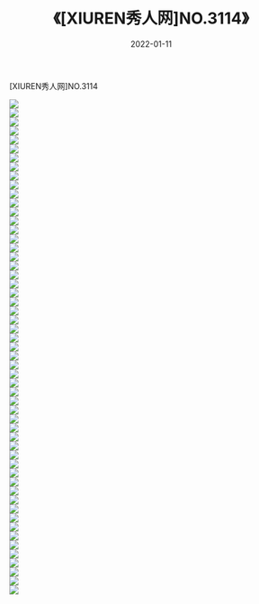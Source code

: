 ﻿---
layout: post
title:  《[XIUREN秀人网]NO.3114》
date:   2022-01-11
img: http://pic.660000.xyz/1:/秀人网/秀人网第04部分/[XIUREN秀人网]NO.3114/000.jpg
categories: [美女, 清纯, 唯美]
---

[XIUREN秀人网]NO.3114

 ![](http://pic.660000.xyz/1:/秀人网/秀人网第04部分/[XIUREN秀人网]NO.3114/001.jpg) <br>![](http://pic.660000.xyz/1:/秀人网/秀人网第04部分/[XIUREN秀人网]NO.3114/002.jpg) <br>![](http://pic.660000.xyz/1:/秀人网/秀人网第04部分/[XIUREN秀人网]NO.3114/003.jpg) <br>![](http://pic.660000.xyz/1:/秀人网/秀人网第04部分/[XIUREN秀人网]NO.3114/004.jpg) <br>![](http://pic.660000.xyz/1:/秀人网/秀人网第04部分/[XIUREN秀人网]NO.3114/005.jpg) <br>![](http://pic.660000.xyz/1:/秀人网/秀人网第04部分/[XIUREN秀人网]NO.3114/006.jpg) <br>![](http://pic.660000.xyz/1:/秀人网/秀人网第04部分/[XIUREN秀人网]NO.3114/007.jpg) <br>![](http://pic.660000.xyz/1:/秀人网/秀人网第04部分/[XIUREN秀人网]NO.3114/008.jpg) <br>![](http://pic.660000.xyz/1:/秀人网/秀人网第04部分/[XIUREN秀人网]NO.3114/009.jpg) <br>![](http://pic.660000.xyz/1:/秀人网/秀人网第04部分/[XIUREN秀人网]NO.3114/010.jpg) <br>![](http://pic.660000.xyz/1:/秀人网/秀人网第04部分/[XIUREN秀人网]NO.3114/011.jpg) <br>![](http://pic.660000.xyz/1:/秀人网/秀人网第04部分/[XIUREN秀人网]NO.3114/012.jpg) <br>![](http://pic.660000.xyz/1:/秀人网/秀人网第04部分/[XIUREN秀人网]NO.3114/013.jpg) <br>![](http://pic.660000.xyz/1:/秀人网/秀人网第04部分/[XIUREN秀人网]NO.3114/014.jpg) <br>![](http://pic.660000.xyz/1:/秀人网/秀人网第04部分/[XIUREN秀人网]NO.3114/015.jpg) <br>![](http://pic.660000.xyz/1:/秀人网/秀人网第04部分/[XIUREN秀人网]NO.3114/016.jpg) <br>![](http://pic.660000.xyz/1:/秀人网/秀人网第04部分/[XIUREN秀人网]NO.3114/017.jpg) <br>![](http://pic.660000.xyz/1:/秀人网/秀人网第04部分/[XIUREN秀人网]NO.3114/018.jpg) <br>![](http://pic.660000.xyz/1:/秀人网/秀人网第04部分/[XIUREN秀人网]NO.3114/019.jpg) <br>![](http://pic.660000.xyz/1:/秀人网/秀人网第04部分/[XIUREN秀人网]NO.3114/020.jpg) <br>![](http://pic.660000.xyz/1:/秀人网/秀人网第04部分/[XIUREN秀人网]NO.3114/021.jpg) <br>![](http://pic.660000.xyz/1:/秀人网/秀人网第04部分/[XIUREN秀人网]NO.3114/022.jpg) <br>![](http://pic.660000.xyz/1:/秀人网/秀人网第04部分/[XIUREN秀人网]NO.3114/023.jpg) <br>![](http://pic.660000.xyz/1:/秀人网/秀人网第04部分/[XIUREN秀人网]NO.3114/024.jpg) <br>![](http://pic.660000.xyz/1:/秀人网/秀人网第04部分/[XIUREN秀人网]NO.3114/025.jpg) <br>![](http://pic.660000.xyz/1:/秀人网/秀人网第04部分/[XIUREN秀人网]NO.3114/026.jpg) <br>![](http://pic.660000.xyz/1:/秀人网/秀人网第04部分/[XIUREN秀人网]NO.3114/027.jpg) <br>![](http://pic.660000.xyz/1:/秀人网/秀人网第04部分/[XIUREN秀人网]NO.3114/028.jpg) <br>![](http://pic.660000.xyz/1:/秀人网/秀人网第04部分/[XIUREN秀人网]NO.3114/029.jpg) <br>![](http://pic.660000.xyz/1:/秀人网/秀人网第04部分/[XIUREN秀人网]NO.3114/030.jpg) <br>![](http://pic.660000.xyz/1:/秀人网/秀人网第04部分/[XIUREN秀人网]NO.3114/031.jpg) <br>![](http://pic.660000.xyz/1:/秀人网/秀人网第04部分/[XIUREN秀人网]NO.3114/032.jpg) <br>![](http://pic.660000.xyz/1:/秀人网/秀人网第04部分/[XIUREN秀人网]NO.3114/033.jpg) <br>![](http://pic.660000.xyz/1:/秀人网/秀人网第04部分/[XIUREN秀人网]NO.3114/034.jpg) <br>![](http://pic.660000.xyz/1:/秀人网/秀人网第04部分/[XIUREN秀人网]NO.3114/035.jpg) <br>![](http://pic.660000.xyz/1:/秀人网/秀人网第04部分/[XIUREN秀人网]NO.3114/036.jpg) <br>![](http://pic.660000.xyz/1:/秀人网/秀人网第04部分/[XIUREN秀人网]NO.3114/037.jpg) <br>![](http://pic.660000.xyz/1:/秀人网/秀人网第04部分/[XIUREN秀人网]NO.3114/038.jpg) <br>![](http://pic.660000.xyz/1:/秀人网/秀人网第04部分/[XIUREN秀人网]NO.3114/039.jpg) <br>![](http://pic.660000.xyz/1:/秀人网/秀人网第04部分/[XIUREN秀人网]NO.3114/040.jpg) <br>![](http://pic.660000.xyz/1:/秀人网/秀人网第04部分/[XIUREN秀人网]NO.3114/041.jpg) <br>![](http://pic.660000.xyz/1:/秀人网/秀人网第04部分/[XIUREN秀人网]NO.3114/042.jpg) <br>![](http://pic.660000.xyz/1:/秀人网/秀人网第04部分/[XIUREN秀人网]NO.3114/043.jpg) <br>![](http://pic.660000.xyz/1:/秀人网/秀人网第04部分/[XIUREN秀人网]NO.3114/044.jpg) <br>![](http://pic.660000.xyz/1:/秀人网/秀人网第04部分/[XIUREN秀人网]NO.3114/045.jpg) <br>![](http://pic.660000.xyz/1:/秀人网/秀人网第04部分/[XIUREN秀人网]NO.3114/046.jpg) <br>![](http://pic.660000.xyz/1:/秀人网/秀人网第04部分/[XIUREN秀人网]NO.3114/047.jpg) <br>![](http://pic.660000.xyz/1:/秀人网/秀人网第04部分/[XIUREN秀人网]NO.3114/048.jpg) <br>![](http://pic.660000.xyz/1:/秀人网/秀人网第04部分/[XIUREN秀人网]NO.3114/049.jpg) <br>![](http://pic.660000.xyz/1:/秀人网/秀人网第04部分/[XIUREN秀人网]NO.3114/050.jpg) <br>![](http://pic.660000.xyz/1:/秀人网/秀人网第04部分/[XIUREN秀人网]NO.3114/051.jpg) <br>![](http://pic.660000.xyz/1:/秀人网/秀人网第04部分/[XIUREN秀人网]NO.3114/052.jpg) <br>![](http://pic.660000.xyz/1:/秀人网/秀人网第04部分/[XIUREN秀人网]NO.3114/053.jpg) <br>![](http://pic.660000.xyz/1:/秀人网/秀人网第04部分/[XIUREN秀人网]NO.3114/054.jpg) <br>![](http://pic.660000.xyz/1:/秀人网/秀人网第04部分/[XIUREN秀人网]NO.3114/055.jpg) <br>